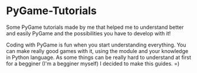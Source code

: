 # PyGame-Tutorials
Some PyGame tutorials made by me that helped me to understand better and easily PyGame and the possibilities you have to develop with it! 

Coding with PyGame is fun when you start understanding everything. You can make really good games with it, using the module and your knowledge in Python language.
As some things can be really hard to understand at first for a begginer (I'm a begginer myself) I decided to make this guides. =)
